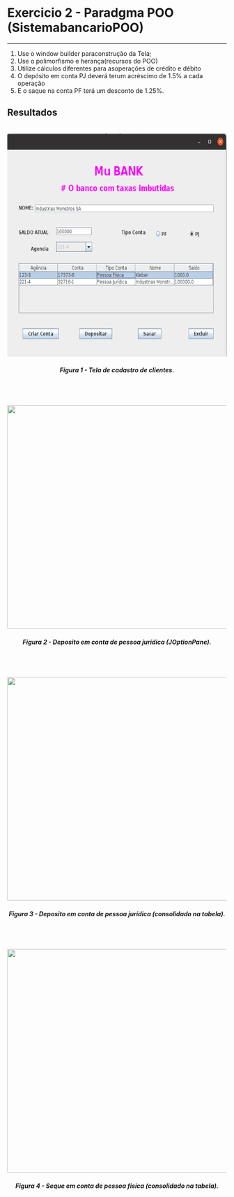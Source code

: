 # Exercicio 2 - Paradgma POO (SistemabancarioPOO)

------


1. Use o window builder paraconstrução da Tela;
2. Use o polimorfismo e herança(recursos do POO)
3. Utilize cálculos diferentes para asoperações de crédito e débito
4. O depósito em conta PJ deverá terum acréscimo de 1.5% a cada operação 
5. E o saque na conta PF terá um desconto de 1.25%.


## Resultados

<p align="center">
    <br>
    <img src="./SistemaBancario/images/criacao.png" width=512px height=512px>
    <h5 align="center">Figura 1 - Tela de cadastro de clientes.</h5>
    <br>
</p>


<p align="center">
    <br>
    <img src="./images/deposito1.png" width=512px height=512px>
    <h5 align="center">Figura 2 - Deposito em conta de pessoa jurídica (JOptionPane).</h5>
    <br>
</p>

<p align="center">
    <br>
    <img src="./images/deposito1.png" width=512px height=512px>
    <h5 align="center">Figura 3 - Deposito em conta de pessoa jurídica (consolidado na tabela).</h5>
    <br>
</p>


<p align="center">
    <br>
    <img src="./images/saque.png" width=512px height=512px>
    <h5 align="center">Figura 4 - Seque em conta de pessoa fisica (consolidado na tabela).</h5>
    <br>
</p>
